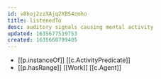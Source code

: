 ```yaml
---
id: v8hoj2zzXAjq2XBS4zmho
title: listenedTo
desc: auditory signals causing mental activity
updated: 1635677519753
created: 1635668799405
---
```


- [[p.instanceOf]] [[c.ActivityPredicate]]
- [[p.hasRange]] [[Work]] [[c.Agent]]
